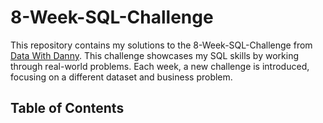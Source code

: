 # 8-Week-SQL-Challenge

This repository contains my solutions to the 8-Week-SQL-Challenge from [Data With Danny](https://8weeksqlchallenge.com/). This challenge showcases my SQL skills by working through real-world problems. Each week, a new challenge is introduced, focusing on a different dataset and business problem.

## Table of Contents
